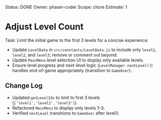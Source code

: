 Status: DONE
Owner: phaser-coder
Scope: chore
Estimate: 1

# Adjust Level Count

Task: Limit the initial game to the first 3 levels for a concise experience:

- Update `LevelData` in `src/constants/LevelData.js` to include only `level1`, `level2`, and `level3`; remove or comment out beyond.
- Update `MainMenu` level selection UI to display only available levels.
- Ensure level progress and next-level logic (`LevelManager.nextLevel()`) handles end-of-game appropriately (transition to `GameOver`).

## Change Log

- Updated `getLevelIds` to limit to first 3 levels (`['level1','level2','level3']`).
- Refactored `MainMenu` to display only levels 1–3.
- Verified `nextLevel` transitions to `GameOver` after level3.
